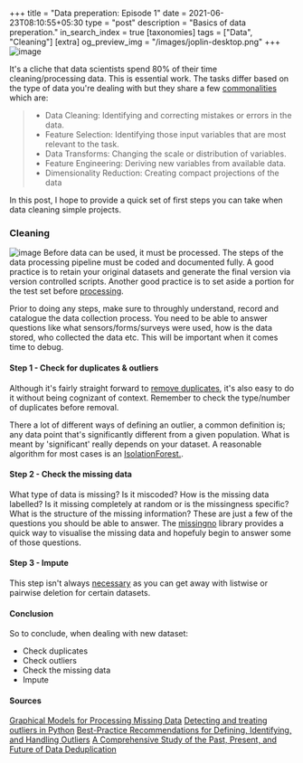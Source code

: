+++
title = "Data preperation: Episode 1"
date = 2021-06-23T08:10:55+05:30
type = "post"
description = "Basics of data preperation."
in_search_index = true
[taxonomies]
tags = ["Data", "Cleaning"]
[extra]
og_preview_img = "/images/joplin-desktop.png"
+++
![image](https://raw.githubusercontent.com/chiphuyen/ml-interviews-book/master/contents/images/image1.png)

It's a cliche that data scientists spend 80% of their time cleaning/processing data. This is essential work. The tasks differ based on the type of data you're dealing with but they share a few [commonalities](https://machinelearningmastery.com/data-preparation-for-machine-learning/) which are: 
> - Data Cleaning:  Identifying and correcting mistakes or errors in the data.
> - Feature Selection:  Identifying those input variables that are most relevant to the task.
> - Data Transforms:  Changing the scale or distribution of variables.
> - Feature Engineering:  Deriving new variables from available data.
> - Dimensionality Reduction:  Creating compact projections of the data 

In this post, I hope to provide a quick set of first steps you can take when data cleaning simple projects.

### Cleaning
![image](/images/ML_CYCLE.PNG)
Before data can be used, it must be processed. The steps of the data processing pipeline must be coded and documented fully. A good practice is to retain your original datasets and generate the final version via version controlled scripts. Another good practice is to set aside a portion for the test set before [processing](https://www.kaggle.com/alexisbcook/data-leakage).

Prior to doing any steps, make sure to throughly understand, record and catalogue the data collection process. You need to be able to answer questions like what sensors/forms/surveys were used, how is the data stored, who collected the data etc. This will be important when it comes time to debug. 

#### Step 1 - Check for duplicates & outliers 
Although it's fairly straight forward to [remove duplicates](https://pandas.pydata.org/docs/reference/api/pandas.DataFrame.drop_duplicates.html), it's also easy to do it without being cognizant of context. Remember to check the type/number of duplicates before removal. 

There a lot of different ways of defining an outlier, a common definition is; any data point that's significantly different from a given population. What is meant by 'significant' really depends on your dataset.  A reasonable algorithm for most cases is an [IsolationForest.](https://scikit-learn.org/stable/modules/generated/sklearn.ensemble.IsolationForest.html).   
 
#### Step 2 - Check the missing data
What type of data is missing? Is it miscoded? How is the missing data labelled? Is it missing completely at random or is the missingness specific? What is the structure of the missing information? These are just a few of the questions you should be able to answer. The [missingno](https://github.com/ResidentMario/missingno) library provides a quick way to visualise the missing data and hopefuly begin to answer some of those questions. 
#### Step 3 - Impute 
This step isn't always [necessary](https://www.paultwin.com/wp-content/uploads/Lodder_1140873_Paper_Imputation.pdf) as you can get away with listwise or pairwise deletion for certain datasets. 
#### Conclusion 
So to conclude, when dealing with new dataset: 
- Check duplicates
- Check outliers
- Check the missing data
- Impute
#### Sources
[Graphical Models for Processing Missing Data](https://arxiv.org/pdf/1801.03583.pdf)
[Detecting and treating outliers in Python](https://towardsdatascience.com/detecting-and-treating-outliers-in-python-part-1-4ece5098b755)
[Best-Practice Recommendations for Defining, Identifying, and Handling Outliers](https://journals.sagepub.com/doi/10.1177/1094428112470848)
[A Comprehensive Study of the Past, Present, and Future of Data Deduplication](https://ieeexplore.ieee.org/abstract/document/7529062)

